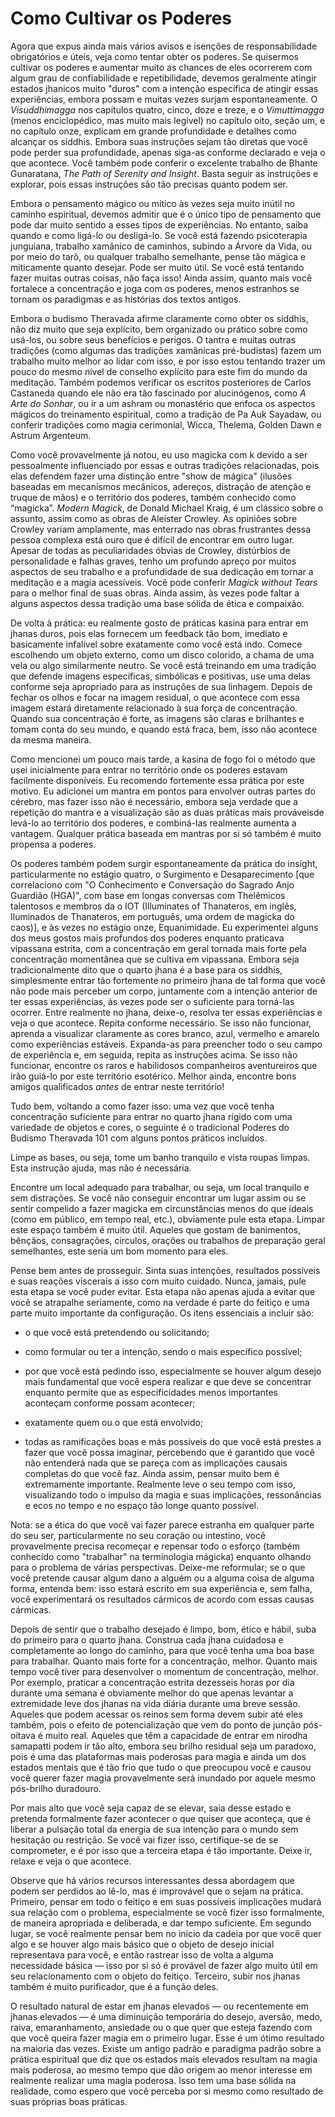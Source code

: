 # Como Cultivar os Poderes

Agora que expus ainda mais vários avisos e isenções de responsabilidade obrigatórios e úteis, veja como tentar obter os poderes. Se quisermos cultivar os poderes e aumentar muito as chances de eles ocorrerem com algum grau de confiabilidade e repetibilidade, devemos geralmente atingir estados jhanicos muito "duros" com a intenção específica de atingir essas experiências, embora possam e muitas vezes surjam espontaneamente. O _Visuddhimagga_ nos capítulos quatro, cinco, doze e treze, e o _Vimuttimagga_ (menos enciclopédico, mas muito mais legível) no capítulo oito, seção um, e no capítulo onze, explicam em grande profundidade e detalhes como alcançar os siddhis. Embora suas instruções sejam tão diretas que você pode perder sua profundidade, apenas siga-as conforme declarado e veja o que acontece. Você também pode conferir o excelente trabalho de Bhante Gunaratana, _The Path of Serenity and Insight_. Basta seguir as instruções e explorar, pois essas instruções são tão precisas quanto podem ser.

Embora o pensamento mágico ou mítico às vezes seja muito inútil no caminho espiritual, devemos admitir que é o único tipo de pensamento que pode dar muito sentido a esses tipos de experiências. No entanto, saiba quando e como ligá-lo ou desligá-lo. Se você está fazendo psicoterapia junguiana, trabalho xamânico de caminhos, subindo a Árvore da Vida, ou por meio do tarô, ou qualquer trabalho semelhante, pense tão mágica e miticamente quanto desejar. Pode ser muito útil. Se você está tentando fazer muitas outras coisas, não faça isso! Ainda assim, quanto mais você fortalece a concentração e joga com os poderes, menos estranhos se tornam os paradigmas e as histórias dos textos antigos.

Embora o budismo Theravada afirme claramente como obter os siddhis, não diz muito que seja explícito, bem organizado ou prático sobre como usá-los, ou sobre seus benefícios e perigos. O tantra e muitas outras tradições (como algumas das tradições xamânicas pré-budistas) fazem um trabalho muito melhor ao lidar com isso, e por isso estou tentando trazer um pouco do mesmo nível de conselho explícito para este fim do mundo da meditação. Também podemos verificar os escritos posteriores de Carlos Castaneda quando ele não era tão fascinado por alucinógenos, como _A Arte do Sonhar_, ou ir a um ashram ou monastério que enfoca os aspectos mágicos do treinamento espiritual, como a tradição de Pa Auk Sayadaw, ou conferir tradições como magia cerimonial, Wicca, Thelema, Golden Dawn e Astrum Argenteum.

Como você provavelmente já notou, eu uso magicka com k devido a ser pessoalmente influenciado por essas e outras tradições relacionadas, pois elas defendem fazer uma distinção entre "show de mágica" (ilusões baseadas em mecanismos mecânicos, adereços, distração de atenção e truque de mãos) e o território dos poderes, também conhecido como “magicka”. _Modern Magick_, de Donald Michael Kraig, é um clássico sobre o assunto, assim como as obras de Aleister Crowley. As opiniões sobre Crowley variam amplamente, mas enterrado nas obras frustrantes dessa pessoa complexa está ouro que é difícil de encontrar em outro lugar. Apesar de todas as peculiaridades óbvias de Crowley, distúrbios de personalidade e falhas graves, tenho um profundo apreço por muitos aspectos de seu trabalho e a profundidade de sua dedicação em tornar a meditação e a magia acessíveis. Você pode conferir _Magick without Tears_ para o melhor final de suas obras. Ainda assim, às vezes pode faltar a alguns aspectos dessa tradição uma base sólida de ética e compaixão.

De volta à prática: eu realmente gosto de práticas kasina para entrar em jhanas duros, pois elas fornecem um feedback tão bom, imediato e basicamente infalível sobre exatamente como você está indo. Comece escolhendo um objeto externo, como um disco colorido, a chama de uma vela ou algo similarmente neutro. Se você está treinando em uma tradição que defende imagens específicas, simbólicas e positivas, use uma delas conforme seja apropriado para as instruções de sua linhagem. Depois de fechar os olhos e focar na imagem residual, o que acontece com essa imagem estará diretamente relacionado à sua força de concentração. Quando sua concentração é forte, as imagens são claras e brilhantes e tomam conta do seu mundo, e quando está fraca, bem, isso não acontece da mesma maneira.

Como mencionei um pouco mais tarde, a kasina de fogo foi o método que usei inicialmente para entrar no território onde os poderes estavam facilmente disponíveis. Eu recomendo fortemente essa prática por este motivo. Eu adicionei um mantra em pontos para envolver outras partes do cérebro, mas fazer isso não é necessário, embora seja verdade que a repetição do mantra e a visualização são as duas práticas mais prováveis ​​de levá-lo ao território dos poderes, e combiná-las realmente aumenta a vantagem. Qualquer prática baseada em mantras por si só também é muito propensa a poderes.

Os poderes também podem surgir espontaneamente da prática do insight, particularmente no estágio quatro, o Surgimento e Desaparecimento [que correlaciono com "O Conhecimento e Conversação do Sagrado Anjo Guardião (HGA)", com base em longas conversas com Thelêmicos talentosos e membros da o IOT (Illuminates of Thanateros, em inglês, Iluminados de Thanateros, em português, uma ordem de magicka do caos)], e às vezes no estágio onze, Equanimidade. Eu experimentei alguns dos meus gostos mais profundos dos poderes enquanto praticava vipassana estrita, com a concentração em geral tornada mais forte pela concentração momentânea que se cultiva em vipassana. Embora seja tradicionalmente dito que o quarto jhana é a base para os siddhis, simplesmente entrar tão fortemente no primeiro jhana de tal forma que você não pode mais perceber um corpo, juntamente com a intenção anterior de ter essas experiências, às vezes pode ser o suficiente para torná-las ocorrer. Entre realmente no jhana, deixe-o, resolva ter essas experiências e veja o que acontece. Repita conforme necessário. Se isso não funcionar, aprenda a visualizar claramente as cores branco, azul, vermelho e amarelo como experiências estáveis. Expanda-as para preencher todo o seu campo de experiência e, em seguida, repita as instruções acima. Se isso não funcionar, encontre os raros e habilidosos companheiros aventureiros que irão guiá-lo por este território esotérico. Melhor ainda, encontre bons amigos qualificados _antes_ de entrar neste território!

Tudo bem, voltando a como fazer isso: uma vez que você tenha concentração suficiente para entrar no quarto jhana rígido com uma variedade de objetos e cores, o seguinte é o tradicional Poderes do Budismo Theravada 101 com alguns pontos práticos incluídos.

Limpe as bases, ou seja, tome um banho tranquilo e vista roupas limpas. Esta instrução ajuda, mas não é necessária.

Encontre um local adequado para trabalhar, ou seja, um local tranquilo e sem distrações. Se você não conseguir encontrar um lugar assim ou se sentir compelido a fazer magicka em circunstâncias menos do que ideais (como em público, em tempo real, etc.), obviamente pule esta etapa. Limpar este espaço também é muito útil. Aqueles que gostam de banimentos, bênçãos, consagrações, círculos, orações ou trabalhos de preparação geral semelhantes, este seria um bom momento para eles.

Pense bem antes de prosseguir. Sinta suas intenções, resultados possíveis e suas reações viscerais a isso com muito cuidado. Nunca, jamais, pule esta etapa se você puder evitar. Esta etapa não apenas ajuda a evitar que você se atrapalhe seriamente, como na verdade é parte do feitiço e uma parte muito importante da configuração. Os itens essenciais a incluir são:

 - o que você está pretendendo ou solicitando;

 - como formular ou ter a intenção, sendo o mais específico possível;

 - por que você está pedindo isso, especialmente se houver algum desejo mais fundamental que você espera realizar e que deve se concentrar enquanto permite que as especificidades menos importantes aconteçam conforme possam acontecer;

 - exatamente quem ou o que está envolvido;

 - todas as ramificações boas e más possíveis do que você está prestes a fazer que você possa imaginar, percebendo que é garantido que você não entenderá nada que se pareça com as implicações causais completas do que você faz. Ainda assim, pensar muito bem é extremamente importante. Realmente leve o seu tempo com isso, visualizando todo o impulso da magia e suas implicações, ressonâncias e ecos no tempo e no espaço tão longe quanto possível.

Nota: se a ética do que você vai fazer parece estranha em qualquer parte do seu ser, particularmente no seu coração ou intestino, você provavelmente precisa recomeçar e repensar todo o esforço (também conhecido como "trabalhar" na terminologia mágicka) enquanto olhando para o problema de várias perspectivas. Deixe-me reformular; se o que você pretende causar algum dano a alguém ou a alguma coisa de alguma forma, entenda bem: isso estará escrito em sua experiência e, sem falha, você experimentará os resultados cármicos de acordo com essas causas cármicas.

Depois de sentir que o trabalho desejado é limpo, bom, ético e hábil, suba do primeiro para o quarto jhana. Construa cada jhana cuidadosa e completamente ao longo do caminho, para que você tenha uma boa base para trabalhar. Quanto mais forte for a concentração, melhor. Quanto mais tempo você tiver para desenvolver o momentum de concentração, melhor. Por exemplo, praticar a concentração estrita dezesseis horas por dia durante uma semana é obviamente melhor do que apenas levantar a extremidade leve dos jhanas na vida diária durante uma breve sessão. Aqueles que podem acessar os reinos sem forma devem subir até eles também, pois o efeito de potencialização que vem do ponto de junção pós-oitava é muito real. Aqueles que têm a capacidade de entrar em nirodha samapatti podem ir tão alto, embora seu brilho residual seja um paradoxo, pois é uma das plataformas mais poderosas para magia e ainda um dos estados mentais que é tão frio que tudo o que preocupou você e causou você querer fazer magia provavelmente será inundado por aquele mesmo pós-brilho duradouro.

Por mais alto que você seja capaz de se elevar, saia desse estado e pretenda formalmente fazer acontecer o que quiser que aconteça, que é liberar a pulsação total da energia de sua intenção para o mundo sem hesitação ou restrição. Se você vai fizer isso, certifique-se de se comprometer, e é por isso que a terceira etapa é tão importante. Deixe ir, relaxe e veja o que acontece.

Observe que há vários recursos interessantes dessa abordagem que podem ser perdidos ao lê-lo, mas é improvável que o sejam na prática. Primeiro, pensar em todo o feitiço e em suas possíveis implicações mudará sua relação com o problema, especialmente se você fizer isso formalmente, de maneira apropriada e deliberada, e dar tempo suficiente. Em segundo lugar, se você realmente pensar bem no início da cadeia por que você quer algo e se houver algo mais básico que o objeto de desejo inicial representava para você, e então rastrear isso de volta a alguma necessidade básica — isso por si só é provável de fazer algo muito útil em seu relacionamento com o objeto do feitiço. Terceiro, subir nos jhanas também é muito purificador, que é a função deles.

O resultado natural de estar em jhanas elevados ­— ou recentemente em jhanas elevados ­— é uma diminuição temporária do desejo, aversão, medo, raiva, emaranhamento, ansiedade ou o que quer que esteja fazendo com que você queira fazer magia em o primeiro lugar. Esse é um ótimo resultado na maioria das vezes. Existe um antigo padrão e paradigma padrão sobre a prática espiritual que diz que os estados mais elevados resultam na magia mais poderosa, ao mesmo tempo que dão origem ao menor interesse em realmente realizar uma magia poderosa. Isso tem uma base sólida na realidade, como espero que você perceba por si mesmo como resultado de suas próprias boas práticas.
